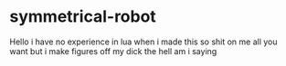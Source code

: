 # symmetrical-robot

Hello i have no experience in lua when i made this so shit on me all you want but i make figures off my dick the hell am i saying
